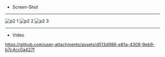 - Screen-Shot
---
![p2 1](https://github.com/user-attachments/assets/ee8b5730-0330-43e5-912c-b7b5e0ff508e)
![p2 2](https://github.com/user-attachments/assets/4ccb5941-71bd-44a2-bf71-6b3f72b1c67b)
![p2 3](https://github.com/user-attachments/assets/f9a0b524-1ea0-4d01-8cb8-2eac5d18579c)

---
- Video


https://github.com/user-attachments/assets/d513d986-e81a-4308-9eb9-b7c4cc0a427f

